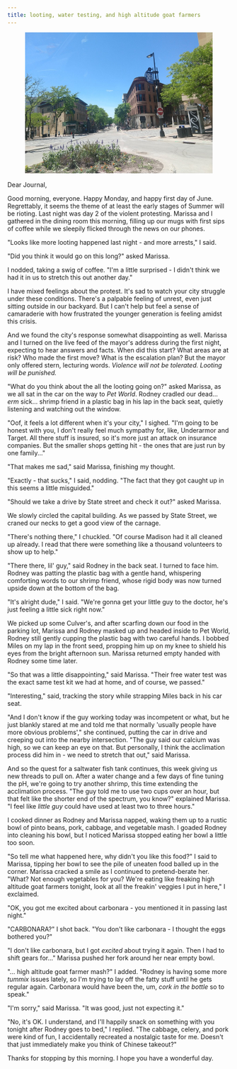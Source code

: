 ```yaml
---
title: looting, water testing, and high altitude goat farmers
---
```


<figure>
  <a href="/images/banners/2020-06-01.jpg">
    <img alt="banner" src="/images/banners/2020-06-01.jpg"/>
  </a>
</figure>

Dear Journal,

Good morning, everyone.  Happy Monday, and happy first day of June.
Regrettably, it seems the theme of at least the early stages of Summer
will be rioting.  Last night was day 2 of the violent protesting.
Marissa and I gathered in the dining room this morning, filling up our
mugs with first sips of coffee while we sleepily flicked through the
news on our phones.

"Looks like more looting happened last night - and more arrests," I
said.

"Did you think it would go on this long?" asked Marissa.

I nodded, taking a swig of coffee.  "I'm a little surprised - I didn't
think we had it in us to stretch this out another day."

I have mixed feelings about the protest.  It's sad to watch your city
struggle under these conditions.  There's a palpable feeling of
unrest, even just sitting outside in our backyard.  But I can't help
but feel a sense of camaraderie with how frustrated the younger
generation is feeling amidst this crisis.

And we found the city's response somewhat disappointing as well.
Marissa and I turned on the live feed of the mayor's address during
the first night, expecting to hear answers and facts.  When did this
start?  What areas are at risk?  Who made the first move?  What is the
escalation plan?  But the mayor only offered stern, lecturing words.
_Violence will not be tolerated.  Looting will be punished._

"What do you think about the all the looting going on?" asked Marissa,
as we all sat in the car on the way to _Pet World_.  Rodney cradled
our dead... _erm_ sick... shrimp friend in a plastic bag in his lap in
the back seat, quietly listening and watching out the window.

"Oof, it feels a lot different when it's your city," I sighed.  "I'm
going to be honest with you, I don't really feel much sympathy for,
like, Underarmor and Target.  All there stuff is insured, so it's more
just an attack on insurance companies.  But the smaller shops getting
hit - the ones that are just run by one family..."

"That makes me sad," said Marissa, finishing my thought.

"Exactly - that sucks," I said, nodding.  "The fact that they got
caught up in this seems a little misguided."

"Should we take a drive by State street and check it out?" asked
Marissa.

We slowly circled the capital building.  As we passed by State Street,
we craned our necks to get a good view of the carnage.

"There's nothing there," I chuckled.  "Of course Madison had it all
cleaned up already.  I read that there were something like a thousand
volunteers to show up to help."

"There there, lil' guy," said Rodney in the back seat.  I turned to face
him.  Rodney was patting the plastic bag with a gentle hand,
whispering comforting words to our shrimp friend, whose rigid body was
now turned upside down at the bottom of the bag.

"It's alright dude," I said.  "We're gonna get your little guy to the
doctor, he's just feeling a little sick right now."

We picked up some Culver's, and after scarfing down our food in the
parking lot, Marissa and Rodney masked up and headed inside to Pet
World, Rodney still gently cupping the plastic bag with two careful
hands.  I bobbed Miles on my lap in the front seed, propping him up on
my knee to shield his eyes from the bright afternoon sun.  Marissa
returned empty handed with Rodney some time later.

"So that was a little disappointing," said Marissa.  "Their free water
test was the exact same test kit we had at home, and of course, we
passed."

"Interesting," said, tracking the story while strapping Miles back in
his car seat.

"And I don't know if the guy working today was incompetent or what,
but he just blankly stared at me and told me that normally 'usually
people have more obvious problems'," she continued, putting the car in
drive and creeping out into the nearby intersection.  "The guy said
our calcium was high, so we can keep an eye on that.  But personally,
I think the acclimation process did him in - we need to stretch that
out," said Marissa.

And so the quest for a saltwater fish tank continues, this week giving
us new threads to pull on.  After a water change and a few days of
fine tuning the pH, we're going to try another shrimp, this time
extending the acclimation process.  "The guy told me to use two cups
over an hour, but that felt like the shorter end of the spectrum, you
know?" explained Marissa.  "I feel like _little guy_ could have used
at least two to three hours."

I cooked dinner as Rodney and Marissa napped, waking them up to a
rustic bowl of pinto beans, pork, cabbage, and vegetable mash.  I
goaded Rodney into cleaning his bowl, but I noticed Marissa stopped
eating her bowl a little too soon.

"So tell me what happened here, why didn't you like this food?" I said
to Marissa, tipping her bowl to see the pile of uneaten food balled up
in the corner.  Marissa cracked a smile as I continued to
pretend-berate her.  "What?  Not enough vegetables for you?  We're
eating like freaking high altitude goat farmers tonight, look at all
the freakin' veggies I put in here," I exclaimed.

"OK, you got me excited about carbonara - you mentioned it in passing
last night."

"CARBONARA?" I shot back.  "You don't like carbonara - I thought the
eggs bothered you?"

"I don't like carbonara, but I got _excited_ about trying it again.
Then I had to shift gears for..." Marissa pushed her fork around her
near empty bowl.

"... high altitude goat farmer mash?" I added.  "Rodney is having some
more _tummix_ issues lately, so I'm trying to lay off the fatty stuff
until he gets regular again.  Carbonara would have been the, um, _cork
in the bottle_ so to speak."

"I'm sorry," said Marissa.  "It was good, just not expecting it."

"No, it's OK.  I understand, and I'll happily snack on something with
you tonight after Rodney goes to bed," I replied.  "The cabbage,
celery, and pork were kind of fun, I accidentally recreated a
nostalgic taste for me.  Doesn't that just immediately make you think
of Chinese takeout?"

Thanks for stopping by this morning.  I hope you have a wonderful day.
